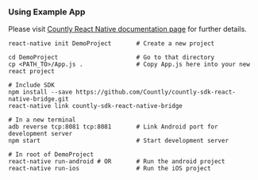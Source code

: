 
### Using Example App
Please visit [Countly React Native documentation page](https://resources.count.ly/docs/react-native-bridge) for further details.
```
react-native init DemoProject       # Create a new project

cd DemoProject                      # Go to that directory
cp <PATH_TO>/App.js .               # Copy App.js here into your new react project

# Include SDK
npm install --save https://github.com/Countly/countly-sdk-react-native-bridge.git
react-native link countly-sdk-react-native-bridge

# In a new terminal
adb reverse tcp:8081 tcp:8081       # Link Android port for development server
npm start                           # Start development server

# In root of DemoProject
react-native run-android # OR       # Run the android project
react-native run-ios                # Run the iOS project


```
